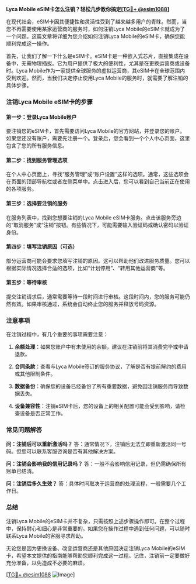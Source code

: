 **Lyca Mobile eSIM卡怎么注销？轻松几步教你搞定[[TG💪+ @esim1088](https://t.me/s/esim1088)]**

在现代社会，eSIM卡因其便捷性和灵活性受到了越来越多用户的青睐。然而，当您不再需要使用某家运营商的服务时，如何注销Lyca Mobile的eSIM卡就成为了一个问题。这篇文章将详细为您介绍如何注销Lyca Mobile的eSIM卡，确保您能顺利完成这一操作。

首先，让我们了解一下什么是eSIM卡。eSIM卡是一种嵌入式芯片，直接集成在设备中，无需物理插拔。它为用户提供了极大的便利性，尤其是在更换运营商或设备时。Lyca Mobile作为一家提供全球服务的虚拟运营商，其eSIM卡在全球范围内受到欢迎。然而，当我们决定停止使用Lyca Mobile的服务时，就需要了解注销的具体步骤。

### 注销Lyca Mobile eSIM卡的步骤

#### 第一步：登录Lyca Mobile账户
要注销您的eSIM卡，首先需要访问Lyca Mobile的官方网站，并登录您的账户。如果您还没有账户，需要先注册一个。登录后，您会看到一个个人中心页面，这里包含了您的所有服务信息。

#### 第二步：找到服务管理选项
在个人中心页面上，寻找“服务管理”或“账户设置”这样的选项。通常，这些选项会在页面的顶部导航栏或者左侧菜单中。点击进入后，您可以看到自己当前正在使用的各项服务。

#### 第三步：选择要注销的服务
在服务列表中，找到您想要注销的Lyca Mobile eSIM卡服务。点击该服务旁边的“取消服务”或“注销”按钮。有些情况下，可能需要输入验证码或确认密码以验证身份。

#### 第四步：填写注销原因（可选）
部分运营商可能会要求您填写注销的原因。这可以帮助他们改进服务质量。您可以根据实际情况选择合适的选项，比如“计划停用”、“转用其他运营商”等。

#### 第五步：等待审核
提交注销请求后，通常需要等待一段时间进行审核。这段时间内，您的服务可能仍然有效。如果审核通过，系统会自动终止您的服务并释放号码资源。

### 注意事项

在注销过程中，有几个重要的事项需要注意：

1. **余额处理**：如果您账户中有未使用的余额，建议在注销前将其消费完毕或申请退款。
   
2. **合同条款**：查看与Lyca Mobile签订的服务协议，了解是否有提前解约的费用或其他限制条件。

3. **数据备份**：确保您的设备已经备份了所有重要数据，避免因注销服务而导致数据丢失。

4. **设备兼容性**：注销eSIM卡后，您的设备上的相关配置可能会受到影响，请检查设备是否正常工作。

### 常见问题解答

**问：注销后可以重新激活吗？**
答：通常情况下，注销后无法立即重新激活同一号码。但您可以联系客服咨询是否有其他解决方案。

**问：注销会影响我的信用记录吗？**
答：一般不会影响信用记录，但仍需确保所有账单已结清。

**问：注销后多久生效？**
答：具体时间取决于运营商的处理流程，一般需要几个工作日。

### 总结

注销Lyca Mobile的eSIM卡并不复杂，只需按照上述步骤操作即可。在整个过程中，保持耐心和细心是非常重要的。如果您在操作过程中遇到任何问题，可以随时联系Lyca Mobile的客服寻求帮助。

无论您是因为更换设备、改变运营商还是其他原因决定注销Lyca Mobile的eSIM卡，希望本文提供的指南能够帮助您顺利完成这一过程。记住，注销前一定要做好充分准备，以免造成不必要的麻烦。

[[TG💪+ @esim1088](https://t.me/s/esim1088) ![Image](https://i.postimg.cc/4NQfJmqS/Snipaste-2025-05-13-00-14-12.png)]